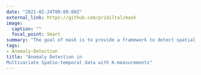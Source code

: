 ```yaml
---
date: "2021-02-24T00:00:00Z"
external_link: https://github.com/pridiltal/mask
image:
  caption: ""
  focal_point: Smart
summary: "The goal of mask is to provide a framework to detect spatial anomalies in multivariate spatio-temporal data (tensor data, multiway data). An anomaly is a spatial point or region that deviates significantly from the global and/or local distribution of a given network"
tags:
- Anomaly-Detection
title: "Anomaly Detection in
Multivariate Spatio-temporal data with K-measurements"
---
```

